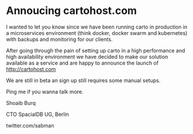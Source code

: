 # Annoucing cartohost.com

I wanted to let you know since we have been running carto in production in a microservices environment (think docker, docker swarm and kubernetes) with backups and monitoring for our clients.

After going through the pain of setting up carto in a high performance and high availability environment we have decided to make our solution available as a service and are happy to announce the launch of http://cartohost.com

We are still in beta an sign up still requires some manual setups.

Ping me if you wanna talk more.

Shoaib Burq

CTO SpacialDB UG, Berlin

twitter.com/sabman
